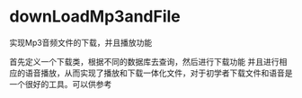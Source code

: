 # downLoadMp3andFile
实现Mp3音频文件的下载，并且播放功能

首先定义一个下载类，根据不同的数据库去查询，然后进行下载功能
并且进行相应的语音播放，从而实现了播放和下载一体化文件，对于初学者下载文件和语音是一个很好的工具。可以供参考
